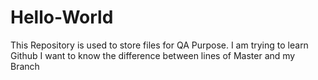 # Hello-World
This Repository is used to store files for QA Purpose.
I am trying to learn Github
I want to know the difference between lines of Master and my Branch
